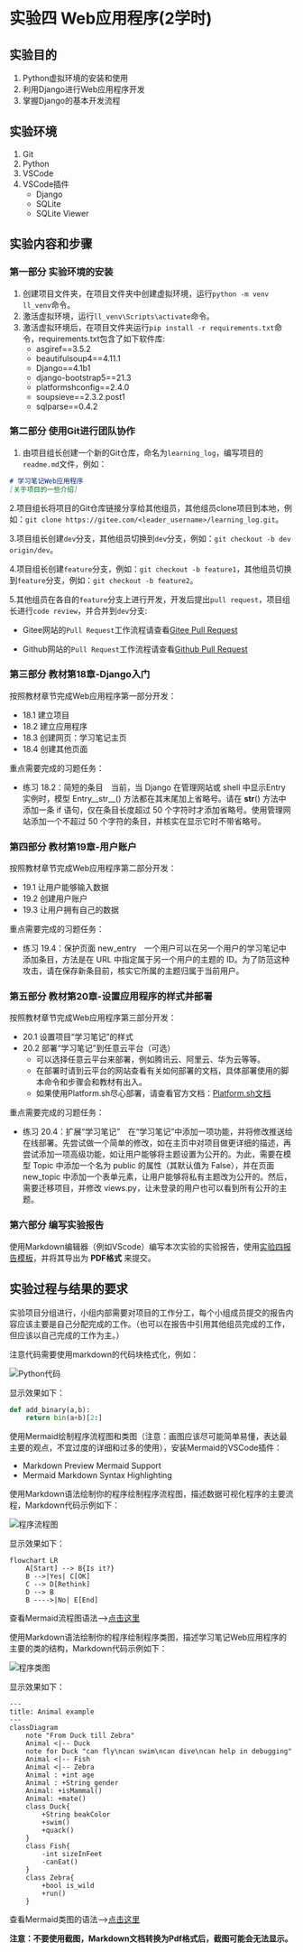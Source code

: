 # 实验四 Web应用程序(2学时)

## 实验目的

1. Python虚拟环境的安装和使用
2. 利用Django进行Web应用程序开发
3. 掌握Django的基本开发流程

## 实验环境

1. Git
2. Python
3. VSCode
4. VSCode插件
   - Django
   - SQLite
   - SQLite Viewer

## 实验内容和步骤

### 第一部分 实验环境的安装

1. 创建项目文件夹，在项目文件夹中创建虚拟环境，运行`python -m venv ll_venv`命令。
2. 激活虚拟环境，运行`ll_venv\Scripts\activate`命令。
3. 激活虚拟环境后，在项目文件夹运行`pip install -r requirements.txt`命令，requirements.txt包含了如下软件库:
   - asgiref==3.5.2
   - beautifulsoup4==4.11.1
   - Django==4.1b1
   - django-bootstrap5==21.3
   - platformshconfig==2.4.0
   - soupsieve==2.3.2.post1
   - sqlparse==0.4.2

### 第二部分 使用Git进行团队协作

1. 由项目组长创建一个新的Git仓库，命名为`learning_log`，编写项目的`readme.md`文件，例如：

```markdown
# 学习笔记Web应用程序
[关于项目的一些介绍]
```

2.项目组长将项目的Git仓库链接分享给其他组员，其他组员clone项目到本地，例如：`git clone https://gitee.com/<leader_username>/learning_log.git`。

3.项目组长创建`dev`分支，其他组员切换到`dev`分支，例如：`git checkout -b dev origin/dev`。

4.项目组长创建`feature`分支，例如：`git checkout -b feature1`，其他组员切换到`feature`分支，例如：`git checkout -b feature2`。

5.其他组员在各自的`feature`分支上进行开发，开发后提出`pull request`，项目组长进行`code review`，并合并到`dev`分支:

- Gitee网站的`Pull Request`工作流程请查看[Gitee Pull Request](https://gitee.com/help/articles/4128)

- Github网站的`Pull Request`工作流程请查看[Github Pull Request](https://docs.github.com/zh/pull-requests/collaborating-with-pull-requests/proposing-changes-to-your-work-with-pull-requests/creating-a-pull-request)

### 第三部分 教材第18章-Django入门

按照教材章节完成Web应用程序第一部分开发：

- 18.1 建立项目
- 18.2 建立应用程序
- 18.3 创建网页：学习笔记主页
- 18.4 创建其他页面

重点需要完成的习题任务：

- 练习 18.2：简短的条目　当前，当 Django 在管理网站或 shell 中显示Entry 实例时，模型 Entry__str__() 方法都在其末尾加上省略号。请在 __str__() 方法中添加一条 if 语句，仅在条目长度超过 50 个字符时才添加省略号。使用管理网站添加一个不超过 50 个字符的条目，并核实在显示它时不带省略号。

### 第四部分 教材第19章-用户账户

按照教材章节完成Web应用程序第二部分开发：

- 19.1 让用户能够输入数据
- 19.2 创建用户账户
- 19.3 让用户拥有自己的数据

重点需要完成的习题任务：

- 练习 19.4：保护页面 new_entry　一个用户可以在另一个用户的学习笔记中添加条目，方法是在 URL 中指定属于另一个用户的主题的 ID。为了防范这种攻击，请在保存新条目前，核实它所属的主题归属于当前用户。

### 第五部分 教材第20章-设置应用程序的样式并部署

按照教材章节完成Web应用程序第三部分开发：

- 20.1 设置项目“学习笔记”的样式
- 20.2 部署“学习笔记”到任意云平台（可选）
  - 可以选择任意云平台来部署，例如腾讯云、阿里云、华为云等等。
  - 在部署时请到云平台的网站查看有关如何部署的文档，具体部署使用的脚本命令和步骤会和教材有出入。
  - 如果使用Platform.sh尽心部署，请查看官方文档：[Platform.sh文档](https://docs.platform.sh)

重点需要完成的习题任务：

- 练习 20.4：扩展“学习笔记”　在“学习笔记”中添加一项功能，并将修改推送给在线部署。先尝试做一个简单的修改，如在主页中对项目做更详细的描述，再尝试添加一项高级功能，如让用户能够将主题设置为公开的。为此，需要在模型 Topic 中添加一个名为 public 的属性（其默认值为 False），并在页面 new_topic 中添加一个表单元素，让用户能够将私有主题改为公开的。然后，需要迁移项目，并修改 views.py，让未登录的用户也可以看到所有公开的主题。

### 第六部分 编写实验报告

使用Markdown编辑器（例如VScode）编写本次实验的实验报告，使用[实验四报告模板](https://gitee.com/zj204/python_course/blob/main/Experiments/experiment4_report.md)，并将其导出为 __PDF格式__ 来提交。

## 实验过程与结果的要求

实验项目分组进行，小组内部需要对项目的工作分工，每个小组成员提交的报告内容应该主要是自己分配完成的工作。（也可以在报告中引用其他组员完成的工作，但应该以自己完成的工作为主。）

注意代码需要使用markdown的代码块格式化，例如：

![Python代码](https://gitee.com/zj204/python_course/raw/main/Experiments/img/2023-07-26-22-52-20.png)

显示效果如下：

```python
def add_binary(a,b):
    return bin(a+b)[2:]
```

使用Mermaid绘制程序流程图和类图（注意：画图应该尽可能简单易懂，表达最主要的观点，不宜过度的详细和过多的使用），安装Mermaid的VSCode插件：

- Markdown Preview Mermaid Support
- Mermaid Markdown Syntax Highlighting

使用Markdown语法绘制你的程序绘制程序流程图，描述数据可视化程序的主要流程，Markdown代码示例如下：

![程序流程图](https://gitee.com/zj204/python_course/raw/main/Experiments/img/2023-08-05-22-00-00.png)

显示效果如下：

```mermaid
flowchart LR
    A[Start] --> B{Is it?}
    B -->|Yes| C[OK]
    C --> D[Rethink]
    D --> B
    B ---->|No| E[End]
```

查看Mermaid流程图语法-->[点击这里](https://mermaid.js.org/syntax/flowchart.html)

使用Markdown语法绘制你的程序绘制程序类图，描述学习笔记Web应用程序的主要的类的结构，Markdown代码示例如下：

![程序类图](https://gitee.com/zj204/python_course/raw/main/Experiments/img/2023-08-08-22-47-53.png)

显示效果如下：

```mermaid
---
title: Animal example
---
classDiagram
    note "From Duck till Zebra"
    Animal <|-- Duck
    note for Duck "can fly\ncan swim\ncan dive\ncan help in debugging"
    Animal <|-- Fish
    Animal <|-- Zebra
    Animal : +int age
    Animal : +String gender
    Animal: +isMammal()
    Animal: +mate()
    class Duck{
        +String beakColor
        +swim()
        +quack()
    }
    class Fish{
        -int sizeInFeet
        -canEat()
    }
    class Zebra{
        +bool is_wild
        +run()
    }
```

查看Mermaid类图的语法-->[点击这里](https://mermaid.js.org/syntax/classDiagram.html)

__注意：不要使用截图，Markdown文档转换为Pdf格式后，截图可能会无法显示。__

